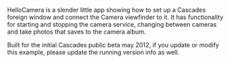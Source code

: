 HelloCamera is a slender little app showing how to set up a Cascades foreign window and connect the Camera viewfinder to it.
It has functionality for starting and stopping the camera service, changing between cameras and take photos that saves to the camera album.

Built for the initial Cascades public beta may 2012, if you update or modify this example, please update the running version info as well.